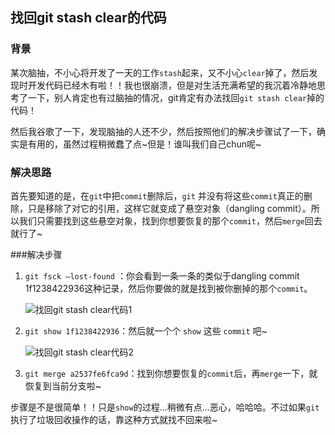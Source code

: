 ## 找回git stash clear的代码



### 背景

某次脑抽，不小心将开发了一天的工作`stash`起来，又不小心`clear`掉了，然后发现时开发代码已经木有啦！！我也很崩溃，但是对生活充满希望的我沉着冷静地思考了一下，别人肯定也有过脑抽的情况，git肯定有办法找回`git stash clear`掉的代码！

然后我谷歌了一下，发现脑抽的人还不少，然后按照他们的解决步骤试了一下，确实是有用的，虽然过程稍微蠢了点~但是！谁叫我们自己chun呢~

### 解决思路

首先要知道的是，在`git`中把`commit`删除后，`git` 并没有将这些`commit`真正的删除，只是移除了对它的引用，这样它就变成了悬空对象（dangling commit）。所以我们只需要找到这些悬空对象，找到你想要恢复的那个`commit`，然后`merge`回去就行了~

###解决步骤

1. `git fsck —lost-found` ：你会看到一条一条的类似于dangling commit 1f1238422936这种记录，然后你要做的就是找到被你删掉的那个`commit`。

   ![找回git stash clear代码1](http://ow7p6xhhi.bkt.clouddn.com/%E6%89%BE%E5%9B%9Egit%20stash%20clear%E4%BB%A3%E7%A0%811.png)

2. `git show 1f1238422936`：然后就一个个 `show` 这些 `commit` 吧~

   ![找回git stash clear代码2](http://ow7p6xhhi.bkt.clouddn.com/%E6%89%BE%E5%9B%9Egit%20stash%20clear%E4%BB%A3%E7%A0%812.png)

3. `git merge a2537fe6fca9d`：找到你想要恢复的`commit`后，再`merge`一下，就恢复到当前分支啦~

步骤是不是很简单！！只是`show`的过程...稍微有点...恶心，哈哈哈。不过如果`git`执行了垃圾回收操作的话，靠这种方式就找不回来啦~